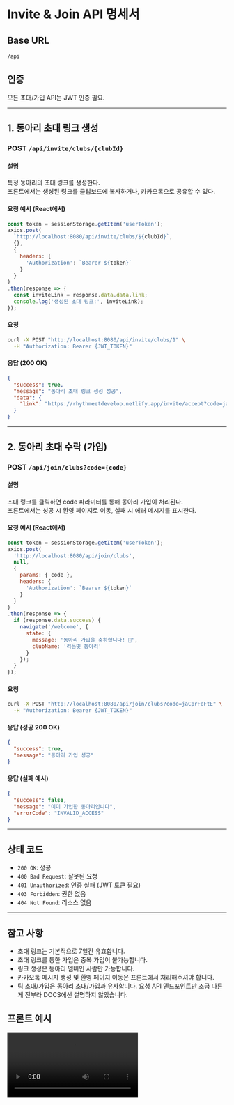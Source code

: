 
# Invite & Join API 명세서

## Base URL
`/api`

## 인증
모든 초대/가입 API는 JWT 인증 필요.

---

## 1. 동아리 초대 링크 생성
### POST `/api/invite/clubs/{clubId}`

#### 설명
특정 동아리의 초대 링크를 생성한다.  
프론트에서는 생성된 링크를 클립보드에 복사하거나, 카카오톡으로 공유할 수 있다.

#### 요청 예시 (React에서)
```js
const token = sessionStorage.getItem('userToken');
axios.post(
  `http://localhost:8080/api/invite/clubs/${clubId}`,
  {},
  {
    headers: {
      'Authorization': `Bearer ${token}`
    }
  }
)
.then(response => {
  const inviteLink = response.data.data.link;
  console.log('생성된 초대 링크:', inviteLink);
});
```

#### 요청
```bash
curl -X POST "http://localhost:8080/api/invite/clubs/1" \
  -H "Authorization: Bearer {JWT_TOKEN}"
```

#### 응답 (200 OK)
```json
{
  "success": true,
  "message": "동아리 초대 링크 생성 성공",
  "data": {
    "link": "https://rhythmeetdevelop.netlify.app/invite/accept?code=jaCprFeFtE"
  }
}
```

---

## 2. 동아리 초대 수락 (가입)
### POST `/api/join/clubs?code={code}`

#### 설명
초대 링크를 클릭하면 code 파라미터를 통해 동아리 가입이 처리된다.  
프론트에서는 성공 시 환영 페이지로 이동, 실패 시 에러 메시지를 표시한다.

#### 요청 예시 (React에서)
```js
const token = sessionStorage.getItem('userToken');
axios.post(
  'http://localhost:8080/api/join/clubs',
  null,
  {
    params: { code },
    headers: {
      'Authorization': `Bearer ${token}`
    }
  }
)
.then(response => {
  if (response.data.success) {
    navigate('/welcome', {
      state: {
        message: '동아리 가입을 축하합니다! 🎉',
        clubName: '리듬밋 동아리'
      }
    });
  }
});
```

#### 요청
```bash
curl -X POST "http://localhost:8080/api/join/clubs?code=jaCprFeFtE" \
  -H "Authorization: Bearer {JWT_TOKEN}"
```

#### 응답 (성공 200 OK)
```json
{
  "success": true,
  "message": "동아리 가입 성공"
}
```

#### 응답 (실패 예시)
```json
{
  "success": false,
  "message": "이미 가입한 동아리입니다",
  "errorCode": "INVALID_ACCESS"
}
```

---

## 상태 코드
- `200 OK`: 성공
- `400 Bad Request`: 잘못된 요청
- `401 Unauthorized`: 인증 실패 (JWT 토큰 필요)
- `403 Forbidden`: 권한 없음
- `404 Not Found`: 리소스 없음

---

## 참고 사항
- 초대 링크는 기본적으로 7일간 유효합니다.
- 초대 링크를 통한 가입은 중복 가입이 불가능합니다.
- 링크 생성은 동아리 멤버인 사람만 가능합니다.
- 카카오톡 메시지 생성 및 환영 페이지 이동은 프론트에서 처리해주셔야 합니다.
- 팀 초대/가입은 동아리 초대/가입과 유사합니다. 요청 API 엔드포인트만 조금 다른게 전부라 DOCS에선 설명하지 않았습니다.

## 프론트 예시
<video controls src="./invite-join_example.mp4" title="Title"></video>